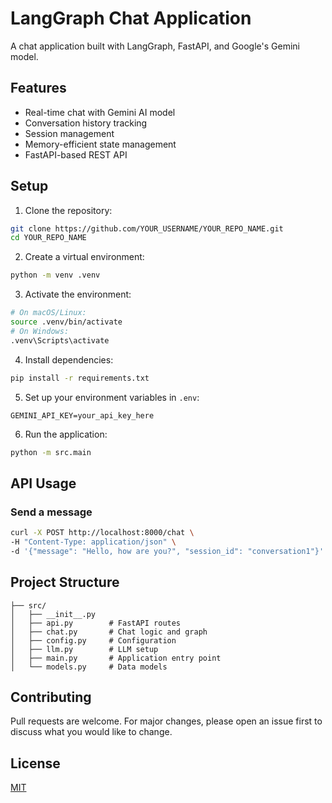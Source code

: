 # LangGraph Chat Application

A chat application built with LangGraph, FastAPI, and Google's Gemini model.

## Features
- Real-time chat with Gemini AI model
- Conversation history tracking
- Session management
- Memory-efficient state management
- FastAPI-based REST API

## Setup

1. Clone the repository:
```bash
git clone https://github.com/YOUR_USERNAME/YOUR_REPO_NAME.git
cd YOUR_REPO_NAME
```

2. Create a virtual environment:
```bash
python -m venv .venv
```

3. Activate the environment:
```bash
# On macOS/Linux:
source .venv/bin/activate
# On Windows:
.venv\Scripts\activate
```

4. Install dependencies:
```bash
pip install -r requirements.txt
```

5. Set up your environment variables in `.env`:
```
GEMINI_API_KEY=your_api_key_here
```

6. Run the application:
```bash
python -m src.main
```

## API Usage

### Send a message
```bash
curl -X POST http://localhost:8000/chat \
-H "Content-Type: application/json" \
-d '{"message": "Hello, how are you?", "session_id": "conversation1"}'
```

## Project Structure
```
├── src/
│   ├── __init__.py
│   ├── api.py        # FastAPI routes
│   ├── chat.py       # Chat logic and graph
│   ├── config.py     # Configuration
│   ├── llm.py        # LLM setup
│   ├── main.py       # Application entry point
│   └── models.py     # Data models
```

## Contributing
Pull requests are welcome. For major changes, please open an issue first to discuss what you would like to change.

## License
[MIT](https://choosealicense.com/licenses/mit/)

